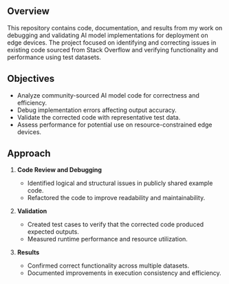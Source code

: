 ## Overview
This repository contains code, documentation, and results from my work on debugging and validating AI model implementations for deployment on edge devices. The project focused on identifying and correcting issues in existing code sourced from Stack Overflow and verifying functionality and performance using test datasets.

## Objectives
- Analyze community-sourced AI model code for correctness and efficiency.
- Debug implementation errors affecting output accuracy.
- Validate the corrected code with representative test data.
- Assess performance for potential use on resource-constrained edge devices.

## Approach
1. **Code Review and Debugging**  
   - Identified logical and structural issues in publicly shared example code.
   - Refactored the code to improve readability and maintainability.

2. **Validation**  
   - Created test cases to verify that the corrected code produced expected outputs.
   - Measured runtime performance and resource utilization.

3. **Results**  
   - Confirmed correct functionality across multiple datasets.
   - Documented improvements in execution consistency and efficiency.
